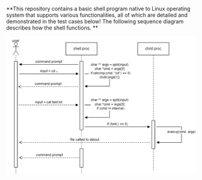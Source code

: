 **This repository contains a basic shell program native to Linux operating system
that supports various functionalities, all of which are detailed and demonstrated
in the test cases below! The following sequence diagram describes how the shell
functions. **

![img1](./images/LLdiag.drawio.png)
